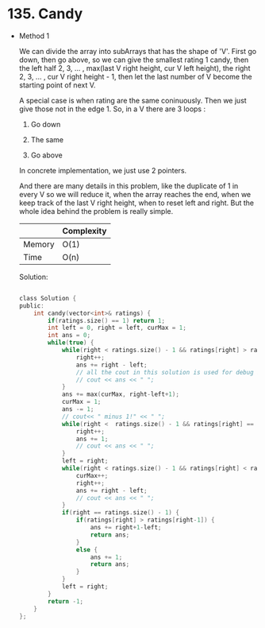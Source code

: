# 135. Candy 
- Method 1

    We can divide the array into subArrays that has the shape of 'V'. First go down, then go above, so we can give the smallest rating 1 candy, then the left half 2, 3, ... , max(last V right height, cur V left height), the right 2, 3, ... , cur V right height - 1, then let the last number of V become the starting point of next V.

    A special case is when rating are the same coninuously. Then we just give those not in the edge 1. So, in a V there are 3 loops :

    1. Go down

    2. The same

    3. Go above

    In concrete implementation, we just use 2 pointers.

    And there are many details in this problem, like the duplicate of 1 in every V so we will reduce it, when the array reaches the end, when we keep track of the last V right height, when to reset left and right. But the whole idea behind the problem is really simple. 

    | |   Complexity  |
    | ----------- | ----------- | 
    |  Memory     | O(1) | 
    |      Time       |  O(n) | 


    Solution:

    ``` h

    class Solution {
    public:
        int candy(vector<int>& ratings) {
            if(ratings.size() == 1) return 1;
            int left = 0, right = left, curMax = 1;
            int ans = 0;
            while(true) {
                while(right < ratings.size() - 1 && ratings[right] > ratings[right+1]) {
                    right++;
                    ans += right - left;
                    // all the cout in this solution is used for debug by me
                    // cout << ans << " "; 
                }
                ans += max(curMax, right-left+1);
                curMax = 1;
                ans -= 1;
                // cout<< " minus 1!" << " ";
                while(right <  ratings.size() - 1 && ratings[right] == ratings[right+1]) {
                    right++;
                    ans += 1;
                    // cout << ans << " ";
                }
                left = right;
                while(right < ratings.size() - 1 && ratings[right] < ratings[right+1]) {
                    curMax++;
                    right++;
                    ans += right - left;
                    // cout << ans << " ";
                }
                if(right == ratings.size() - 1) {
                    if(ratings[right] > ratings[right-1]) {
                        ans += right+1-left;
                        return ans;
                    }
                    else {
                        ans += 1;
                        return ans;
                    }
                }
                left = right;
            }
            return -1;
        }
    };

    ```

<!-- - Method 2

    This is another method.

    | |   Complexity  |
    | ----------- | ----------- | 
    |  Memory     | O(n) | 
    |      Time       |  O(n) | 


    Solution:

    ``` h



    ```

- Additional Knowledge:
       
    Here are some additional knowledge.



<br> -->